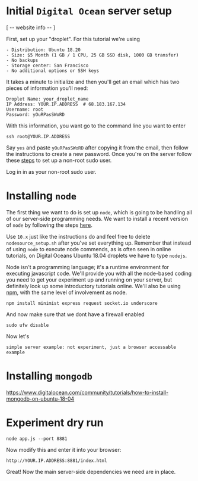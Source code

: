 # Initial `Digital Ocean` server setup

[ -- website info -- ] 

First, set up your "droplet". For this tutorial we're using 
	
	- Distribution: Ubuntu 18.20  
	- Size: $5 Month (1 GB / 1 CPU, 25 GB SSD disk, 1000 GB transfer) 
	- No backups
	- Storage center: San Francisco 
	- No additional options or SSH keys
	
It takes a minute to initialize and then you'll get an email which has two pieces of information you'll need: 

```
Droplet Name: your_droplet_name
IP Address: YOUR.IP.ADDRESS  # 68.183.167.134
Username: root
Password: yOuRPasSWoRD 
```

With this information, you want go to the command line you want to enter 

```ssh root@YOUR.IP.ADDRESS```

Say `yes` and paste `yOuRPasSWoRD` after copying it from the email, then follow the instructions  to create a new password. Once you're on the server follow these [steps](https://www.digitalocean.com/community/tutorials/initial-server-setup-with-ubuntu-18-04) to set up a non-root sudo user. 

Log in in as your non-root sudo user. 

# Installing `node` 

The first thing we want to do is set up `node`, which is going to be handling all of our server-side programming needs. We want to install a recent version of `node` by following the steps [here](https://www.digitalocean.com/community/tutorials/how-to-install-node-js-on-ubuntu-18-04). 

Use `10.x` just like the instructions do and feel free to delete `nodesource_setup.sh` after you've set everything up. Remember that instead of using `node` to execute node commends, as is often seen in online tutorials, on Digital Oceans Ubuntu 18.04 droplets we have to type `nodejs`. 

Node isn't a programming language; it's a runtime environment for executing javascript code. We'll provide you with all the node-based coding you need to get your experiment up and running on your server, but definitely look up some introductory tutorials online. We'll also be using [npm](https://nodesource.com/blog/an-absolute-beginners-guide-to-using-npm/), with the same level of involvement as node. 

	npm install minimist express request socket.io underscore


And now make sure that we dont have a firewall enabled

	sudo ufw disable
 
Now let's 

	simple server example: not experiment, just a browser accessable example


# Installing `mongodb`


https://www.digitalocean.com/community/tutorials/how-to-install-mongodb-on-ubuntu-18-04







# Experiment dry run

	node app.js --port 8881

Now modify this and enter it into your browser: 

	http://YOUR.IP.ADDRESS:8881/index.html

Great! Now the main server-side dependencies we need are in place. 